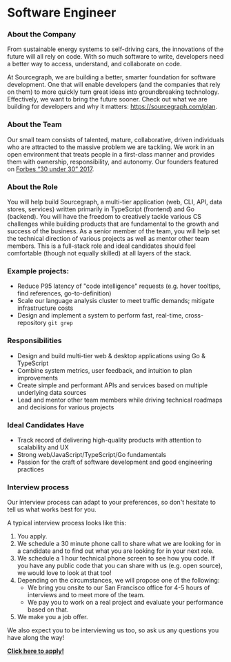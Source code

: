# Software Engineer

### About the Company

From sustainable energy systems to self-driving cars, the innovations of the future will all rely on code. With so much software to write, developers need a better way to access, understand, and collaborate on code.

At Sourcegraph, we are building a better, smarter foundation for software development. One that will enable developers (and the companies that rely on them) to more quickly turn great ideas into groundbreaking technology. Effectively, we want to bring the future sooner.
Check out what we are building for developers and why it matters: https://sourcegraph.com/plan.

### About the Team

Our small team consists of talented, mature, collaborative, driven individuals who are attracted to the massive problem we are tackling. We work in an open environment that treats people in a first-class manner and provides them with ownership, responsibility, and autonomy.
Our founders featured on [Forbes “30 under 30” 2017](https://text.sourcegraph.com/sourcegraph-founders-featured-on-forbes-30-under-30-list-8ff9c9b6eb45#.weps4istp).

### About the Role

You will help build Sourcegraph, a multi-tier application (web, CLI, API, data stores, services) written primarily in TypeScript (frontend) and Go (backend). You will have the freedom to creatively tackle various CS challenges while building products that are fundamental to the growth and success of the business. As a senior member of the team, you will help set the technical direction of various projects as well as mentor other team members. This is a full-stack role and ideal candidates should feel comfortable (though not equally skilled) at all layers of the stack.

### Example projects:

* Reduce P95 latency of "code intelligence" requests (e.g. hover tooltips, find references, go-to-definition)
* Scale our language analysis cluster to meet traffic demands; mitigate infrastructure costs
* Design and implement a system to perform fast, real-time, cross-repository `git grep`

### Responsibilities

* Design and build multi-tier web & desktop applications using Go & TypeScript
* Combine system metrics, user feedback, and intuition to plan improvements
* Create simple and performant APIs and services based on multiple underlying data sources
* Lead and mentor other team members while driving technical roadmaps and decisions for various projects

### Ideal Candidates Have

* Track record of delivering high-quality products with attention to scalability and UX
* Strong web/JavaScript/TypeScript/Go fundamentals
* Passion for the craft of software development and good engineering practices

### Interview process

Our interview process can adapt to your preferences, so don't hesitate to tell us what works best for you.

A typical interview process looks like this:

1.  You apply.
2.  We schedule a 30 minute phone call to share what we are looking for in a candidate and to find out what you are looking for in your next role.
3.  We schedule a 1 hour technical phone screen to see how you code. If you have any public code that you can share with us (e.g. open source), we would love to look at that too!
4.  Depending on the circumstances, we will propose one of the following:
    * We bring you onsite to our San Francisco office for 4-5 hours of interviews and to meet more of the team.
    * We pay you to work on a real project and evaluate your performance based on that.
5.  We make you a job offer.

We also expect you to be interviewing us too, so ask us any questions you have along the way!

**[Click here to apply!](https://hire.withgoogle.com/public/jobs/sourcegraphcom/view/P_AAAAAADAAADP_pY7jAAAXU)**
